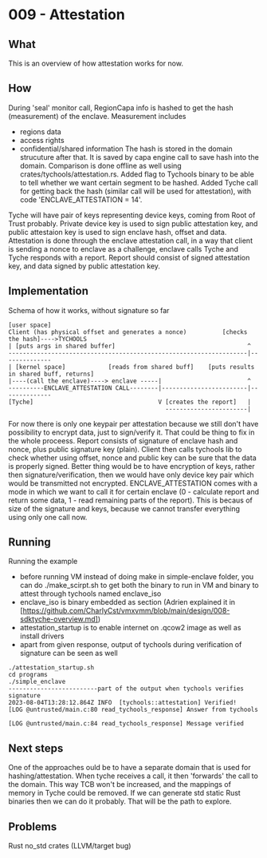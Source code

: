 # 009 - Attestation

## What

This is an overview of how attestation works for now.

## How

During 'seal' monitor call, RegionCapa info is hashed to get the hash (measurement) of the enclave. Measurement includes
-  regions data
-  access rights
-  confidential/shared information
The hash is stored in the domain strucuture after that. It is saved by capa engine call to save hash into the domain. Comparison is done offline as well using crates/tychools/attestation.rs.
Added flag to Tychools binary to be able to tell whether we want certain segment to be hashed.
Added Tyche call for getting back the hash (similar call will be used for attestation), with code 'ENCLAVE_ATTESTATION = 14'. 

Tyche will have pair of keys representing device keys, coming from Root of Trust probably. Private device key is used to sign public attestation key, and public attestaion key is used to sign enclave hash, offset and data.
Attestation is done through the enclave attestation call, in a way that client is sending a nonce to enclave as a challenge, enclave calls Tyche and Tyche responds with a report. Report should consist of signed attestation key, and data signed by public attestation key.

## Implementation

Schema of how it works, without signature so far

```
[user space]
Client (has physical offset and generates a nonce)          [checks the hash]---->TYCHOOLS
| [puts args in shared buffer]                                     ^
-------------------------------------------------------------------|--------------
| [kernel space]            [reads from shared buff]    [puts results in shared buff, returns]
|----(call the enclave)----> enclave -----|                        ^
----------ENCLAVE_ATTESTATION CALL--------|------------------------|--------------
[Tyche]                                   V [creates the report]   |
                                            -----------------------|
```
For now there is only one keypair per attestation because we still don't have possibility to encrypt data, just to sign/verify it. That could be thing to fix in the whole proceess. Report consists of signature of enclave hash and nonce, plus public signature key (plain). Client then calls tychools lib to check whether using offset, nonce and public key can be sure that the data is properly signed. 
Better thing would be to have encryption of keys, rather then signature/verification, then we would have only device key pair which would be transmitted not encrypted. 
ENCLAVE_ATTESTATION comes with a mode in which we want to call it for certain enclave (0 - calculate report and return some data, 1 - read remaining parts of the report). This is becaus of size of the signature and keys, because we cannot transfer everything using only one call now.

## Running

Running the example
- before running VM instead of doing make in simple-enclave folder, you can do ./make_scirpt.sh to get both the binary to run in VM and binary to attest through tychools named enclave_iso
- enclave_iso is binary embedded as section (Adrien explained it in [https://github.com/CharlyCst/vmxvmm/blob/main/design/008-sdktyche-overview.md])
- attestation_startup is to enable internet on .qcow2 image as well as install drivers
- apart from given response, output of tychools during verification of signature can be seen as well
```
./attestation_startup.sh
cd programs
./simple_enclave
-------------------------part of the output when tychools verifies signature
2023-08-04T13:28:12.864Z INFO  [tychools::attestation] Verified!
[LOG @untrusted/main.c:80 read_tychools_response] Answer from tychools

[LOG @untrusted/main.c:84 read_tychools_response] Message verified
```

## Next steps

One of the approaches ould be to have a separate domain that is used for hashing/attestation. When tyche receives a call, it then 'forwards' the call to the domain. This way TCB won't be increased, and the mappings of memory in Tyche could be removed. If we can generate std static Rust binaries then we can do it probably. That will be the path to explore.

## Problems

Rust no_std crates (LLVM/target bug)
